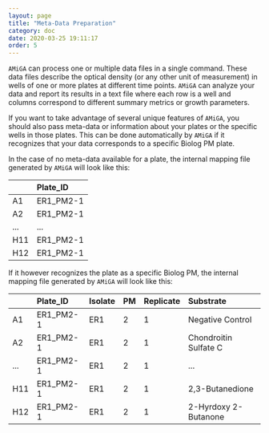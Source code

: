 ```yaml
---
layout: page
title: "Meta-Data Preparation"
category: doc
date: 2020-03-25 19:11:17
order: 5
---
```


`AMiGA` can process one or multiple data files in a single command. These data files describe the optical density (or any other unit of measurement) in wells of one or more plates at different time points. `AMiGA` can analyze your data and report its results in a text file where each row is a well and columns correspond to different summary metrics or growth parameters.

If you want to take advantage of several unique features of `AMiGA`, you should also pass meta-data or information about your plates or the specific wells in those plates. This can be done automatically by `AMiGA` if it recognizes that your data corresponds to a specific Biolog PM plate.

In the case of no meta-data available for a plate, the internal mapping file generated by `AMiGA` will look like this:

||Plate_ID|
|:---|:---|
|A1|ER1_PM2-1|
|A2|ER1_PM2-1|
|...|...|
|H11|ER1_PM2-1|
|H12|ER1_PM2-1|

If it however recognizes the plate as a specific Biolog PM, the internal mapping file generated by `AMiGA` will look like this:

||Plate_ID|Isolate|PM|Replicate|Substrate|
|:---|:---|:---|:---|:---|:---|
|A1|ER1_PM2-1|ER1|2|1|Negative Control|
|A2|ER1_PM2-1|ER1|2|1|Chondroitin Sulfate C|
|...|ER1_PM2-1|ER1|2|1|...|
|H11|ER1_PM2-1|ER1|2|1|2,3-Butanedione|
|H12|ER1_PM2-1|ER1|2|1|2-Hyrdoxy 2-Butanone|
